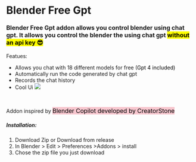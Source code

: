 <h1>Blender Free Gpt&nbsp;</h1>
<h4><span style="font-family: -apple-system, BlinkMacSystemFont, &quot;Segoe UI&quot;, Roboto, &quot;Helvetica Neue&quot;, Arial, &quot;Noto Sans&quot;, sans-serif, &quot;Apple Color Emoji&quot;, &quot;Segoe UI Emoji&quot;, &quot;Segoe UI Symbol&quot;, &quot;Noto Color Emoji&quot;; font-size: 1rem;">Blender Free Gpt addon allows you control blender using chat gpt. It allows you control the blender the using chat gpt <font color="#000000" style="background-color: rgb(255, 255, 0);">without an api key 😎</font></span><br></h4>
<p>Featues:</p>
<ul>
<li>Allows you chat with 18 different models for free&nbsp;<span style="background-color: rgb(255, 255, 255);">(<font color="#000000" style="">Gpt 4 included)</font></span></li>
<li>Automatically run the code generated by chat gpt</li>
<li>Records the chat history</li>
<li>Cool Ui&nbsp;<img src="https://github.com/haseebahmed295/documentation-images/blob/main/Screenshot%202024-02-06%20160707.png?raw=true" style="max-width: 100%;"></li>
</ul>
<p><br></p>
<p>Addon inspired by <span style="font-size: 1rem; background-color: rgb(247, 198, 206);"><font color="#000000" style="">Blender Copilot developed by CreatorStone</font></span></p>
<h5>Installation:</h5>
<ol>
<li>Download Zip or Download from release</li>
<li>In Blender &gt; Edit &gt; Preferences &gt;Addons &gt; install&nbsp;</li>
<li>Chose the zip file you just download&nbsp;</li>
</ol>
